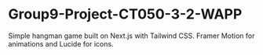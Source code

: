 # Group9-Project-CT050-3-2-WAPP

Simple hangman game built on Next.js with Tailwind CSS. Framer Motion for animations and Lucide for icons. 
